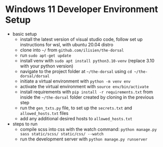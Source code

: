<!-- this piece of documentation assumes windows 11 as the developer platform, see ian lisien or or whoever is currently the lead web developer for compatability concerns-->
# Windows 11 Developer Environment Setup
- basic setup
    - install the latest version of visual studio code, follow set up instructions for wsl, with ubuntu 20.04 distro
    - clone into `~/` from `github.com/ilisien/the-dorsal`
    - run `sudo apt-get update`
    - install venv with `sudo apt install python3.10-venv` (replace 3.10 with your python version)
    - navigate to the project folder at `~/the-dorsal` using `cd ~/the-dorsal/dorsal`
    - initiate a virtual environment with `python -m venv env` 
    - activate the virtual environment with `source env/bin/activate`
    - install requirements with `pip install -r requirements.txt` from inside the `~/the-dorsal` folder created by cloning in the previous step
    - run the `gen_txts.py` file, to set up the `secrets.txt` and `allowed_hosts.txt` files
    - add any additional desired hosts to `allowed_hosts.txt`
- steps to run
    - compile scss into css with the watch command: `python manage.py sass static/scss/ static/css/ --watch`
    - run the development server with `python manage.py runserver`
